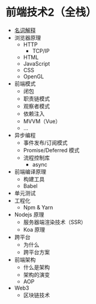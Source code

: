 # 前端技术2（全栈）

* [名词解释](./glossary.md)
* 浏览器原理
    * HTTP
        * TCP/IP
    * HTML
    * JavaScript
    * CSS
    * OpenGL
* 前端模式
    * 闭包
    * 职责链模式
    * 观察者模式
    * 依赖注入
    * MVVM（Vue）
    * ...
* 异步编程
    * 事件发布/订阅模式
    * Promise/Deferred 模式
    * 流程控制库
        * async
* 前端编译原理
    * 构建工具
    * Babel
* 单元测试
* 工程化
    * Npm & Yarn
* Nodejs 原理
    * 服务器端渲染技术（SSR）
    * Koa 原理
* 跨平台
    * 为什么
    * 跨平台方案
* 前端架构
    * 什么是架构
    * 架构的演变
    * AOP
* Web3
    * 区块链技术